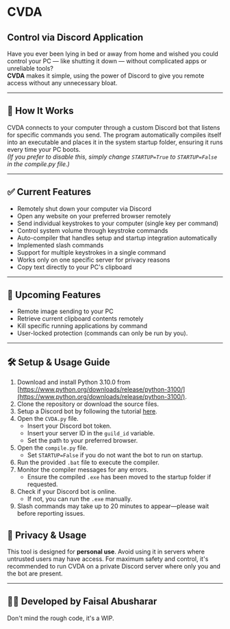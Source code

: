 # CVDA

## Control via Discord Application

Have you ever been lying in bed or away from home and wished you could control your PC — like shutting it down — without complicated apps or unreliable tools?  
**CVDA** makes it simple, using the power of Discord to give you remote access without any unnecessary bloat.

---

## 🚀 How It Works

CVDA connects to your computer through a custom Discord bot that listens for specific commands you send. The program automatically compiles itself into an executable and places it in the system startup folder, ensuring it runs every time your PC boots.  
*(If you prefer to disable this, simply change `STARTUP=True` to `STARTUP=False` in the compile.py file.)*

---

## ✅ Current Features

- Remotely shut down your computer via Discord
- Open any website on your preferred browser remotely
- Send individual keystrokes to your computer (single key per command)
- Control system volume through keystroke commands
- Auto-compiler that handles setup and startup integration automatically
- Implemented slash commands
- Support for multiple keystrokes in a single command
- Works only on one specific server for privacy reasons
- Copy text directly to your PC's clipboard


---

## 🔧 Upcoming Features

- Remote image sending to your PC
- Retrieve current clipboard contents remotely
- Kill specific running applications by command
- User-locked protection (commands can only be run by you).

---

## 🛠️ Setup & Usage Guide

1. Download and install Python 3.10.0 from [https://www.python.org/downloads/release/python-3100/](https://www.python.org/downloads/release/python-3100/).  
2. Clone the repository or download the source files.  
3. Setup a Discord bot by following the tutorial [here](https://discordpy.readthedocs.io/en/stable/discord.html).  
4. Open the `CVDA.py` file.  
    - Insert your Discord bot token.  
    - Insert your server ID in the `guild_id` variable.  
    - Set the path to your preferred browser.  
5. Open the `compile.py` file.  
    - Set `STARTUP=False` if you do not want the bot to run on startup.  
6. Run the provided `.bat` file to execute the compiler.  
7. Monitor the compiler messages for any errors.  
    - Ensure the compiled `.exe` has been moved to the startup folder if requested.  
8. Check if your Discord bot is online.  
    - If not, you can run the `.exe` manually.  
9. Slash commands may take up to 20 minutes to appear—please wait before reporting issues.  


## 🔐 Privacy & Usage

This tool is designed for **personal use**. Avoid using it in servers where untrusted users may have access. For maximum safety and control, it's recommended to run CVDA on a private Discord server where only you and the bot are present.

---

## 👨‍💻 Developed by Faisal Abusharar

Don't mind the rough code, it's a WIP.
